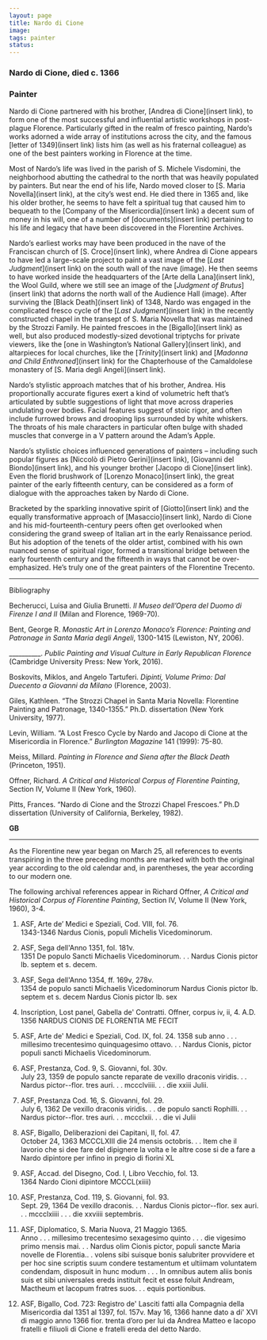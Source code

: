 ```yaml
---
layout: page
title: Nardo di Cione
image:
tags: painter
status:
---
```


### Nardo di Cione, died c. 1366
### Painter

Nardo di Cione partnered with his brother, [Andrea di Cione](insert link), to form one of the most successful and influential artistic workshops in post-plague Florence. Particularly gifted in the realm of fresco painting, Nardo’s works adorned a wide array of institutions across the city, and the famous [letter of 1349](insert link) lists him (as well as his fraternal colleague) as one of the best painters working in Florence at the time.

<!-- more -->

Most of Nardo’s life was lived in the parish of S. Michele Visdomini, the neighborhood abutting the cathedral to the north that was heavily populated by painters. But near the end of his life, Nardo moved closer to [S. Maria Novella](insert link), at the city’s west end. He died there in 1365 and, like his older brother, he seems to have felt a spiritual tug that caused him to bequeath to the [Company of the Misericordia](insert link) a decent sum of money in his will, one of a number of [documents](insert link) pertaining to his life and legacy that have been discovered in the Florentine Archives.

Nardo’s earliest works may have been produced in the nave of the Franciscan church of [S. Croce](insert link), where Andrea di Cione appears to have led a large-scale project to paint a vast image of the [*Last Judgment*](insert link) on the south wall of the nave (image). He then seems to have worked inside the headquarters of the [Arte della Lana](insert link), the Wool Guild, where we still see an image of the [*Judgment of Brutus*](insert link) that adorns the north wall of the Audience Hall (image). After surviving the [Black Death](insert link) of 1348, Nardo was engaged in the complicated fresco cycle of the [*Last Judgment*](insert link) in the recently constructed chapel in the transept of S. Maria Novella that was maintained by the Strozzi Family. He painted frescoes in the [Bigallo](insert link) as well, but also produced modestly-sized devotional triptychs for private viewers, like the [one in Washington’s National Gallery](insert link), and altarpieces for local churches, like the [*Trinity*](insert link) and [*Madonna and Child Enthroned*](insert link) for the Chapterhouse of the Camaldolese monastery of [S. Maria degli Angeli](insert link).

Nardo’s stylistic approach matches that of his brother, Andrea. His proportionally accurate figures exert a kind of volumetric heft that’s articulated by subtle suggestions of light that move across draperies undulating over bodies. Facial features suggest of stoic rigor, and often include furrowed brows and drooping lips surrounded by white whiskers. The throats of his male characters in particular often bulge with shaded muscles that converge in a V pattern around the Adam’s Apple.

Nardo’s stylistic choices influenced generations of painters – including such popular figures as [Niccolò di Pietro Gerini](insert link), [Giovanni del Biondo](insert link), and his younger brother [Jacopo di Cione](insert link). Even the florid brushwork of [Lorenzo Monaco](insert link), the great painter of the early fifteenth century, can be considered as a form of dialogue with the approaches taken by Nardo di Cione.

Bracketed by the sparkling innovative spirit of [Giotto](insert link) and the equally transformative approach of [Masaccio](insert link), Nardo di Cione and his mid-fourteenth-century peers often get overlooked when considering the grand sweep of Italian art in the early Renaissance period. But his adoption of the tenets of the older artist, combined with his own nuanced sense of spiritual rigor, formed a transitional bridge between the early fourteenth century and the fifteenth in ways that cannot be over-emphasized. He’s truly one of the great painters of the Florentine Trecento.

---
Bibliography

Becherucci, Luisa and Giulia Brunetti. *Il Museo dell’Opera del Duomo di Firenze I and II* (Milan and Florence, 1969-70).

Bent, George R. *Monastic Art in Lorenzo Monaco’s Florence: Painting and Patronage in Santa Maria degli Angeli*, 1300-1415 (Lewiston, NY, 2006).

__________. *Public Painting and Visual Culture in Early Republican Florence* (Cambridge University Press: New York, 2016).

Boskovits, Miklos, and Angelo Tartuferi. *Dipinti, Volume Primo: Dal Duecento a Giovanni da Milano* (Florence, 2003).

Giles, Kathleen. “The Strozzi Chapel in Santa Maria Novella: Florentine Painting and Patronage, 1340-1355.” Ph.D. dissertation (New York University, 1977).

Levin, William. “A Lost Fresco Cycle by Nardo and Jacopo di Cione at the Misericordia in Florence.” *Burlington Magazine* 141 (1999): 75-80.

Meiss, Millard. *Painting in Florence and Siena after the Black Death* (Princeton, 1951).

Offner, Richard. *A Critical and Historical Corpus of Florentine Painting*, Section IV, Volume II (New York, 1960).

Pitts, Frances. “Nardo di Cione and the Strozzi Chapel Frescoes.” Ph.D dissertation (University of California, Berkeley, 1982).

**GB**

---

As the Florentine new year began on March 25, all references to events transpiring in the three preceding months are marked with both the original year according to the old calendar and, in parentheses, the year according to our modern one.

The following archival references appear in Richard Offner, *A Critical and Historical Corpus of Florentine Painting*, Section IV, Volume II (New York, 1960), 3-4.

1. ASF, Arte de’ Medici e Speziali, Cod. VIII, fol. 76.  
1343-1346
Nardus Cionis, populi Michelis Vicedominorum.

2. ASF, Sega dell'Anno 1351, fol. 181v.  
1351
De populo Sancti Michaelis Vicedominorum. . . Nardus Cionis pictor lb. septem et s. decem.

3. ASF, Sega dell'Anno 1354, ff. 169v, 278v.   
1354
de populo sancti Michaelis Vicedominorum
Nardus Cionis pictor lb. septem et s. decem
Nardus Cionis pictor lb. sex

4. Inscription, Lost panel,  Gabella de' Contratti.  Offner, corpus iv, ii, 4.
A.D. 1356 NARDUS CIONIS DE FLORENTIA ME FECIT

5. ASF, Arte de' Medici e Speziali, Cod. IX, fol. 24.
1358
sub anno . . . millesimo trecentesimo quinquagesimo ottavo. . . Nardus Cionis, pictor populi sancti Michaelis Vicedominorum.

6. ASF, Prestanza, Cod. 9, S. Giovanni, fol. 30v.   
July 23, 1359
de populo sancte reparate de vexillo draconis viridis. . . Nardus pictor--flor. tres auri. . . mccclviiii. . . die xxiii Julii.

7. ASF, Prestanza Cod. 16, S. Giovanni, fol. 29.   
July 6, 1362
De vexillo draconis viridis. . . de populo sancti Rophilli. . . Nardus pictor--flor. tres auri. . . mccclxii. . . die vi Julii

8. ASF, Bigallo, Deliberazioni dei Capitani, II, fol. 47.   
October 24, 1363
MCCCLXIII die 24 mensis octobris. . . Item che il lavorio che si dee fare del dipignere la volta e le altre cose si de a fare a Nardo dipintore per infino in pregio di fiorini XL

9. ASF, Accad. del Disegno, Cod. I, Libro Vecchio, fol. 13.    
1364
Nardo Cioni dipintore MCCCL(xiiii)

10. ASF, Prestanza, Cod. 119, S. Giovanni, fol. 93.   
Sept. 29, 1364
De vexillo draconis. . . Nardus Cionis pictor--flor. sex auri. . . mccclxiiii . . . die xxviiii septembris.

11. ASF, Diplomatico, S. Maria Nuova, 21 Maggio 1365.  
Anno . . . millesimo trecentesimo sexagesimo quinto . . . die vigesimo primo mensis mai. . . Nardus olim Cionis pictor, populi sancte Maria novelle de Florentia.. . volens sibi suisque bonis salubriter provvidere et per hoc sine scriptis suum condere testamentum et ultiimam voluntatem condendam, disposuit in hunc modum . . . In omnibus autem aliis bonis suis et sibi universales ereds instituit fecit et esse foluit Andream, Mactheum et Iacopum fratres suos. . . equis portionibus.

12. ASF, Bigallo, Cod. 723: Registro de' Lasciti fatti alla Compagnia della Misericordia dal 1351 al 1397, fol. 157v.
May 16, 1366
hanne dato a di' XVI di maggio anno 1366 fior. trenta d’oro per lui da Andrea Matteo e Iacopo fratelli e filiuoli di Cione e fratelli ereda del detto Nardo.
